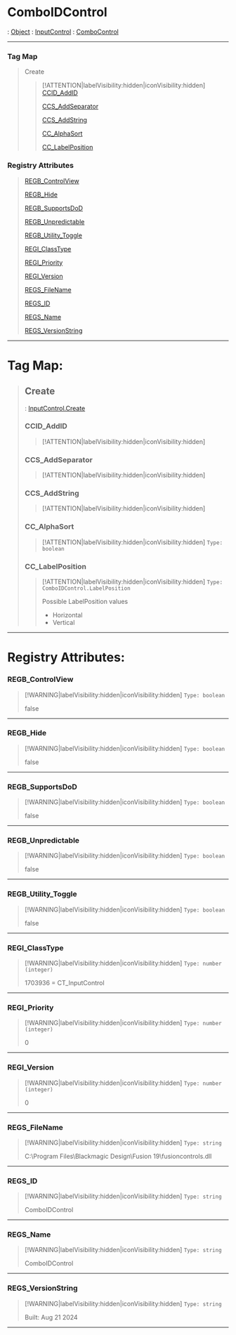 # ComboIDControl
 : [Object](Object.md) : [InputControl](InputControl.md) : [ComboControl](ComboControl.md)
___
### Tag Map
> Create
>
>> [!ATTENTION|labelVisibility:hidden|iconVisibility:hidden]
>> [CCID_AddID](#CCID_AddID)
>>
>> [CCS_AddSeparator](#CCS_AddSeparator)
>>
>> [CCS_AddString](#CCS_AddString)
>>
>> [CC_AlphaSort](#CC_AlphaSort)
>>
>> [CC_LabelPosition](#CC_LabelPosition)
>>
### Registry Attributes
> [REGB_ControlView](#REGB_ControlView)
>
> [REGB_Hide](#REGB_Hide)
>
> [REGB_SupportsDoD](#REGB_SupportsDoD)
>
> [REGB_Unpredictable](#REGB_Unpredictable)
>
> [REGB_Utility_Toggle](#REGB_Utility_Toggle)
>
> [REGI_ClassType](#REGI_ClassType)
>
> [REGI_Priority](#REGI_Priority)
>
> [REGI_Version](#REGI_Version)
>
> [REGS_FileName](#REGS_FileName)
>
> [REGS_ID](#REGS_ID)
>
> [REGS_Name](#REGS_Name)
>
> [REGS_VersionString](#REGS_VersionString)
>
___

# Tag Map: <!-- {docsify-ignore} -->

>## Create 
> : [InputControl.Create](InputControl.md#Create)
>### CCID_AddID
>> [!ATTENTION|labelVisibility:hidden|iconVisibility:hidden]
>### CCS_AddSeparator
>> [!ATTENTION|labelVisibility:hidden|iconVisibility:hidden]
>### CCS_AddString
>> [!ATTENTION|labelVisibility:hidden|iconVisibility:hidden]
>### CC_AlphaSort
>> [!ATTENTION|labelVisibility:hidden|iconVisibility:hidden]
>> `Type: boolean`
>>
>### CC_LabelPosition
>> [!ATTENTION|labelVisibility:hidden|iconVisibility:hidden]
>> `Type: ComboIDControl.LabelPosition`
>>
>> Possible LabelPosition values
>> - Horizontal
>> - Vertical
>>
___


# Registry Attributes: <!-- {docsify-ignore} -->

### REGB_ControlView
> [!WARNING|labelVisibility:hidden|iconVisibility:hidden]
> `Type: boolean`
>
> false
>
___

### REGB_Hide
> [!WARNING|labelVisibility:hidden|iconVisibility:hidden]
> `Type: boolean`
>
> false
>
___

### REGB_SupportsDoD
> [!WARNING|labelVisibility:hidden|iconVisibility:hidden]
> `Type: boolean`
>
> false
>
___

### REGB_Unpredictable
> [!WARNING|labelVisibility:hidden|iconVisibility:hidden]
> `Type: boolean`
>
> false
>
___

### REGB_Utility_Toggle
> [!WARNING|labelVisibility:hidden|iconVisibility:hidden]
> `Type: boolean`
>
> false
>
___

### REGI_ClassType
> [!WARNING|labelVisibility:hidden|iconVisibility:hidden]
> `Type: number (integer)`
>
> 1703936 = CT_InputControl
>
___

### REGI_Priority
> [!WARNING|labelVisibility:hidden|iconVisibility:hidden]
> `Type: number (integer)`
>
> 0
>
___

### REGI_Version
> [!WARNING|labelVisibility:hidden|iconVisibility:hidden]
> `Type: number (integer)`
>
> 0
>
___

### REGS_FileName
> [!WARNING|labelVisibility:hidden|iconVisibility:hidden]
> `Type: string`
>
> C:\Program Files\Blackmagic Design\Fusion 19\fusioncontrols.dll
>
___

### REGS_ID
> [!WARNING|labelVisibility:hidden|iconVisibility:hidden]
> `Type: string`
>
> ComboIDControl
>
___

### REGS_Name
> [!WARNING|labelVisibility:hidden|iconVisibility:hidden]
> `Type: string`
>
> ComboIDControl
>
___

### REGS_VersionString
> [!WARNING|labelVisibility:hidden|iconVisibility:hidden]
> `Type: string`
>
> Built: Aug 21 2024
>
___

